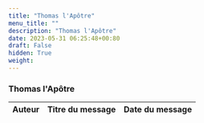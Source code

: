 ```yaml
---
title: "Thomas l'Apôtre"
menu_title: ""
description: "Thomas l'Apôtre"
date: 2023-05-31 06:25:48+00:80
draft: False
hidden: True
weight:
---
```

### Thomas l'Apôtre

**Auteur** | **Titre du message** | **Date du message**  
---|---|---
